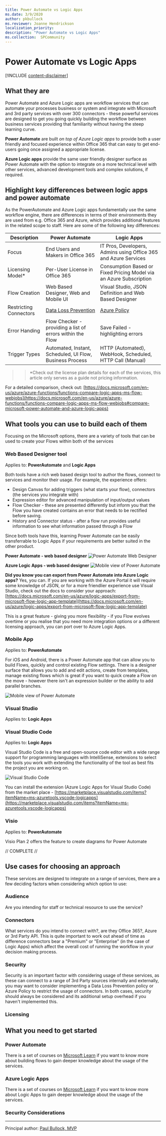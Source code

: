 ```yaml
---
title: Power Automate vs Logic Apps
ms.date: 3/9/2020
author: pkbullock
ms.reviewer: Joanne Hendrickson
localization_priority: 
description: "Power Automate vs Logic Apps"
ms.collection:  SPCommunity
---
```

# Power Automate vs Logic Apps

[!INCLUDE [content-disclaimer](includes/content-disclaimer.md)]

## What they are

Power Automate and Azure Logic apps are workflow services that can automate your processes business or system and integrate with Microsoft and 3rd party services with over 300 connectors - these powerful services are designed to get you going quickly building the workflow between business services providing that familiarity without having the steep learning curve.

**Power Automate** are built _on top of Azure Logic apps_ to provide both a user friendly and focused experience within Office 365 that can easy to get end-users going once assigned a appropriate license.

**Azure Logic apps** provide the same user friendly designer surface as Power Automate with the option to integrate on a more technical level with other services, advanced development tools and complex solutions, if required.

## Highlight key differences between logic apps and power automate

As the PowerAutomate and Azure Logic apps fundamentally use the same workflow engine, there are differences in terms of their environments they are used from e.g. Office 365 and Azure, which provides additional features in the related scope to staff. Here are some of the following key differences:

| Description | Power Automate | Logic Apps |
|-------------|----------------|------------|
| Focus    | End Users and Makers in Office 365   | IT Pros, Developers, Admins using Office 365 and Azure Services |
| Licensing Model* | Per-User License in Office 365 | Consumption Based or Fixed Pricing Model via an Azure Subscription |
| Flow Creation | Web Based Designer, Web and Mobile UI | Visual Studio, JSON Definition and Web Based Designer |
| Restricting Connectors | [Data Loss Prevention](https://docs.microsoft.com/en-us/power-platform/admin/wp-data-loss-prevention) | [Azure Policy](https://docs.microsoft.com/en-us/azure/logic-apps/block-connections-connectors) |
|Error Handing| Flow Checker - providing a list of errors within the Flow | Save Failed - highlighting errors  |
|Trigger Types | Automated, Instant, Scheduled, UI Flow, Business Process  | HTTP (Automated), WebHook, Scheduled, HTTP Call (Manual)  |

>> *Check out the license plan details for each of the services, this article only serves as a guide not pricing information.  

For a detailed comparison, check out: [https://docs.microsoft.com/en-us/azure/azure-functions/functions-compare-logic-apps-ms-flow-webjobs](https://docs.microsoft.com/en-us/azure/azure-functions/functions-compare-logic-apps-ms-flow-webjobs#compare-microsoft-power-automate-and-azure-logic-apps)

## What tools you can use to build each of them

Focusing on the Microsoft options, there are a variety of tools that can be used to create your Flows within both of the services

### Web Based Designer tool
Applies to: **PowerAutomate** and **Logic Apps**

Both tools have a rich web based design tool to author the flows, connect to services and monitor their usage. For example, the experience offers:

* Design Canvas for adding triggers (what starts your flow), connectors (the services you integrate with)
* Expression editor for advanced manipulation of input/output values
* Flow Checker - these are presented differently but inform you that the Flow you have created contains an error that needs to be rectified before saving.
* History and Connector status  - after a flow run provides useful information to see what information passed through a Flow

Since both tools have this, learning Power Automate can be easily transferrable to Logic Apps if your requirements are better suited in the other product.

**Power Automate - web based designer**
![Power Automate Web Designer](media\power-automate-vs-logic-apps\power-automate-example.png)

**Azure Logic Apps - web based designer**
![Mobile view of Power Automate](media\power-automate-vs-logic-apps\azure-logic-app-example.png)

**Did you know you can export from Power Automate into Azure Logic apps?** Yes, you can. If you are working with the Azure Portal it will require some knowledge of JSON, or for a more friendlier experience use Visual Studio, check out the docs to consider your approach: [https://docs.microsoft.com/en-us/azure/logic-apps/export-from-microsoft-flow-logic-app-template](https://docs.microsoft.com/en-us/azure/logic-apps/export-from-microsoft-flow-logic-app-template)

This is a great feature - giving you more flexibility - if you Flow evolves overtime or you realise that you need more integration options or a different licensing approach, you can port over to Azure Logic Apps.

### Mobile App
Applies to: **PowerAutomate**

For iOS and Android, there is a Power Automate app that can allow you to build Flows, quickly and control existing Flow settings. There is a designer surface that allows you to add and edit actions, create from templates, manage existing flows which is great if you want to quick create a Flow on the move - however there isn't an expression builder or the ability to add parallel branches.

![Mobile view of Power Automate](media\power-automate-vs-logic-apps\mobile.jpeg)

### Visual Studio
Applies to: **Logic Apps**

### Visual Studio Code
Applies to: **Logic Apps**

Visual Studio Code is a free and open-source code editor with a wide range support for programming languages with IntelliSense, extensions to select the tools you work with extending the functionality of the tool as best fits the project you are working on.

![Visual Studio Code](media\power-automate-vs-logic-apps\example-visual-studio-code.png)

You can install the extension (Azure Logic Apps for Visual Studio Code) from the market place - [https://marketplace.visualstudio.com/items?itemName=ms-azuretools.vscode-logicapps](https://marketplace.visualstudio.com/items?itemName=ms-azuretools.vscode-logicapps)

### Visio
Applies to: **PowerAutomate**

Visio Plan 2 offers the feature to create diagrams for Power Automate


// COMPLETE //



## Use cases for choosing an approach

These services are designed to integrate on a range of services, there are a few deciding factors when considering which option to use:

### Audience

Are you intending for staff or technical resource to use the service?


### Connectors

What services do you intend to connect with?, are they Office 365?, Azure or 3rd Party API. This is quite important to work out ahead of time as difference connectors bear a "Premium" or "Enterprise" (in the case of Logic Apps) which affect the overall cost of running the workflow in your decision making process.

### Security

Security is an important factor with considering usage of these services, as these can connect to a range of 3rd Party sources internally and externally, you may want to consider implementing a Data Loss Prevention policy or Azure Policy to restrict the usage of connectors. In both cases, security should always be considered and its additional setup overhead if you haven't implemented this.

### Licensing



## What you need to get started

### Power Automate

There is a set of courses on [Microsoft Learn](https://docs.microsoft.com/en-us/learn/browse/?terms=Automate&products=power-platform) if you want to know more about building flows to gain deeper knowledge about the usage of the services.


### Azure Logic Apps


There is a set of courses on [Microsoft Learn](https://docs.microsoft.com/en-us/learn/browse/?products=azure&terms=Logic%20Apps) if you want to know more about Logic Apps to gain deeper knowledge about the usage of the services.


### Security Considerations


---

Principal author: [Paul Bullock, MVP](https://www.linkedin.com/in/pkbullock)